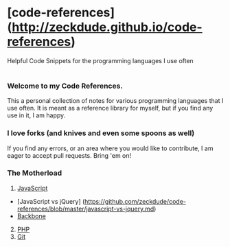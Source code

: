 # [code-references] (http://zeckdude.github.io/code-references)
Helpful Code Snippets for the programming languages I use often
<br><br>

### Welcome to my Code References.
This a personal collection of notes for various programming languages that I use often. It is meant as a reference library for myself, but if you find any use in it, I am happy.

### I love forks (and knives and even some spoons as well)
If you find any errors, or an area where you would like to contribute, I am eager to accept pull requests. Bring 'em on!

### The Motherload
1. [JavaScript](https://github.com/zeckdude/code-references/blob/master/javascript.md)
  * [JavaScript vs jQuery] (https://github.com/zeckdude/code-references/blob/master/javascript-vs-jquery.md)
  * [Backbone](https://github.com/zeckdude/code-references/blob/master/backbonejs.md)
2. [PHP](https://github.com/zeckdude/code-references/blob/master/php.md)
3. [Git](https://github.com/zeckdude/code-references/blob/master/git.md)
